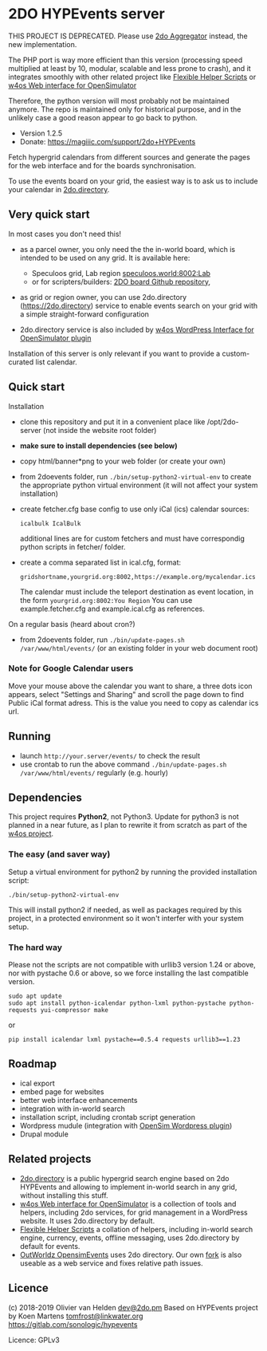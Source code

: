 # 2DO HYPEvents server

THIS PROJECT IS DEPRECATED. Please use [2do Aggregator](https://github.com/GuduleLapointe/2do-aggregator) instead, the new implementation.

The PHP port is way more efficient than this version (processing speed multiplied at least by 10, modular, scalable and less prone to crash), and it integrates smoothly with other related project like [Flexible Helper Scripts](https://github.com/GuduleLapointe/flexible_helper_scripts) or [w4os Web interface for OpenSimulator](https://w4os.org)

Therefore, the python version will most probably not be maintained anymore.
The repo is maintained only for historical purpose, and in the unlikely case a good reason appear to go back to python.

- Version 1.2.5
- Donate: <https://magiiic.com/support/2do+HYPEvents>

Fetch hypergrid calendars from different sources and generate the pages for the web interface and for the boards synchronisation.

To use the events board on your grid, the easiest way is to ask us to include your calendar in [2do.directory](https://2do.directory/).

## Very quick start

In most cases you don't need this!

- as a parcel owner, you only need the the in-world board, which is intended to be used on any grid. It is available here:

  - Speculoos grid, Lab region [speculoos.world:8002:Lab](hop://speculoos.world:8002/Lab/128/128/22)
  - or for scripters/builders: [2DO board Github repository](https://git.magiiic.com/opensimulator/2do-board),

- as grid or region owner, you can use 2do.directory (<https://2do.directory>) service to enable events search on your grid with a simple straight-forward configuration

- 2do.directory service is also included by [w4os WordPress Interface for OpenSimulator plugin](https://wordpress.org/plugins/w4os-opensimulator-web-interface/)

Installation of this server is only relevant if you want to provide a custom-curated list calendar.

## Quick start

Installation

- clone this repository and put it in a convenient place like /opt/2do-server (not inside the website root folder)
- **make sure to install dependencies (see below)**
- copy html/banner*png to your web folder (or create your own)
- from 2doevents folder, run `./bin/setup-python2-virtual-env` to create the appropriate python virtual environment (it will not affect your system installation)
- create fetcher.cfg base config to use only iCal (ics) calendar sources:

  ```
  icalbulk IcalBulk
  ```

  additional lines are for custom fetchers and must have correspondig python scripts in fetcher/ folder.

- create a comma separated list in ical.cfg, format:

  ```
  gridshortname,yourgrid.org:8002,https://example.org/mycalendar.ics
  ```

  The calendar must include the teleport destination as event location, in the form `yourgrid.org:8002:You Region` You can use example.fetcher.cfg and example.ical.cfg as references.

On a regular basis (heard about cron?)

- from 2doevents folder, run `./bin/update-pages.sh /var/www/html/events/` (or an existing folder in your web document root)

### Note for Google Calendar users

Move your mouse above the calendar you want to share, a three dots icon appears, select "Settings and Sharing" and scroll the page down to find Public iCal format adress. This is the value you need to copy as calendar ics url.

## Running

- launch `http://your.server/events/` to check the result
- use crontab to run the above command `./bin/update-pages.sh /var/www/html/events/` regularly (e.g. hourly)

## Dependencies

This project requires **Python2**, not Python3\. Update for python3 is not planned in a near future, as I plan to rewrite it from scratch as part of the [w4os project](https://w4os.org/).

### The easy (and saver way)

Setup a virtual environment for python2 by running the provided installation script:

```shell
./bin/setup-python2-virtual-env
```

This will install python2 if needed, as well as packages required by this project, in a protected environment so it won't interfer with your system setup.

### The hard way

Please not the scripts are not compatible with urllib3 version 1.24 or above, nor with pystache 0.6 or above, so we force installing the last compatible version.

```shell
sudo apt update
sudo apt install python-icalendar python-lxml python-pystache python-requests yui-compressor make
```

or

```shell
pip install icalendar lxml pystache==0.5.4 requests urllib3==1.23
```

## Roadmap

- ical export
- embed page for websites
- better web interface enhancements
- integration with in-world search
- installation script, including crontab script generation
- Wordpress mudule (integration with [OpenSim Wordpress plugin](https://git.magiiic.com/opensimulator/w4os))
- Drupal module

## Related projects

- [2do.directory](https://2do.directory) is a public hypergrid search engine based on 2do HYPEvents and allowing to implement in-world search in any grid, without installing this stuff.
- [w4os Web interface for OpenSimulator](https://w4os.org) is a collection of tools and helpers, including 2do services, for grid management in a WordPress website. It uses 2do.directory by default.
- [Flexible Helper Scripts](https://github.com/GuduleLapointe/flexible_helper_scripts) a collation of helpers, including in-world search engine, currency, events, offline messaging, uses 2do.directory by default for events.
- [OutWorldz OpensimEvents](https://github.com/Outworldz/OpensimEvents) uses 2do directory. Our own [fork](https://github.com/GuduleLapointe/2do-search) is also useable as a web service and fixes relative path issues.

## Licence

(c) 2018-2019 Olivier van Helden [dev@2do.pm](mailto:dev@2do.pm) Based on HYPEvents project by Koen Martens [tomfrost@linkwater.org](mailto:tomfrost@linkwater.org) <https://gitlab.com/sonologic/hypevents>

Licence: GPLv3
